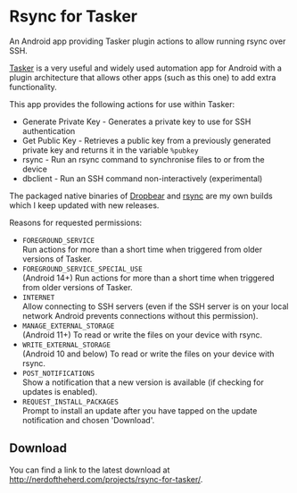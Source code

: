 Rsync for Tasker
================

An Android app providing Tasker plugin actions to allow running rsync over SSH.

[Tasker][1] is a very useful and widely used automation app for Android with a
plugin architecture that allows other apps (such as this one) to add extra
functionality.

This app provides the following actions for use within Tasker:
 - Generate Private Key - Generates a private key to use for SSH authentication
 - Get Public Key - Retrieves a public key from a previously generated private
   key and returns it in the variable `%pubkey`
 - rsync - Run an rsync command to synchronise files to or from the device
 - dbclient - Run an SSH command non-interactively (experimental)

The packaged native binaries of [Dropbear][2] and [rsync][3] are my own builds
which I keep updated with new releases.

Reasons for requested permissions:

 - `FOREGROUND_SERVICE` \
   Run actions for more than a short time when triggered from older versions of
   Tasker.
 - `FOREGROUND_SERVICE_SPECIAL_USE` \
   (Android 14+) Run actions for more than a short time when triggered from
   older versions of Tasker.
 - `INTERNET` \
   Allow connecting to SSH servers (even if the SSH server is on your local
   network Android prevents connections without this permission).
 - `MANAGE_EXTERNAL_STORAGE` \
   (Android 11+) To read or write the files on your device with rsync.
 - `WRITE_EXTERNAL_STORAGE` \
   (Android 10 and below) To read or write the files on your device with rsync.
 - `POST_NOTIFICATIONS` \
   Show a notification that a new version is available (if checking for updates
   is enabled).
 - `REQUEST_INSTALL_PACKAGES` \
   Prompt to install an update after you have tapped on the update notification
   and chosen 'Download'.

[1]: https://play.google.com/store/apps/details?id=net.dinglisch.android.taskerm
[2]: https://matt.ucc.asn.au/dropbear/dropbear.html
[3]: https://rsync.samba.org/


Download
--------

You can find a link to the latest download at
http://nerdoftheherd.com/projects/rsync-for-tasker/.
